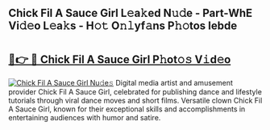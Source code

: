 ## Chick Fil A Sauce Girl L𝚎a𝚔ed N𝚞𝚍e - Part-WhE Vi𝚍𝚎o L𝚎a𝚔s - H𝚘𝚝 O𝚗𝚕yf𝚊ns P𝚑𝚘tos Iebde

# <h2><a href="http://kf7voyn.oniu.top/?m=Chick+Fil+A+Sauce+Girl">🔗👉 🔴 Chick Fil A Sauce Girl P𝚑ot𝚘𝚜 V𝚒d𝚎o</a></h2>

[![Chick Fil A Sauce Girl Nu𝚍e𝚜](https://i.imgur.com/0qMVB7G.gif)](http://kf7voyn.oniu.top/?m=Chick+Fil+A+Sauce+Girl)
Digital media artist and amusement provider Chick Fil A Sauce Girl, celebrated for publishing dance and lifestyle tutorials through viral dance moves and short films. Versatile clown Chick Fil A Sauce Girl, known for their exceptional skills and accomplishments in entertaining audiences with humor and satire.  
